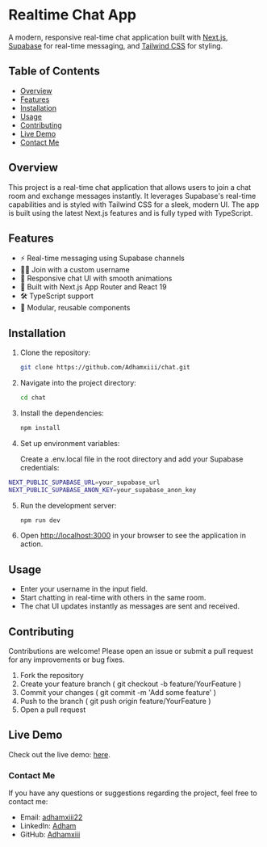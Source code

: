 # Realtime Chat App

A modern, responsive real-time chat application built with [Next.js](https://nextjs.org), [Supabase](https://supabase.com) for real-time messaging, and [Tailwind CSS](https://tailwindcss.com) for styling.

## Table of Contents

- [Overview](#overview)
- [Features](#features)
- [Installation](#installation)
- [Usage](#usage)
- [Contributing](#contributing)
- [Live Demo](#live-demo)
- [Contact Me](#contact-me)

## Overview

This project is a real-time chat application that allows users to join a chat room and exchange messages instantly. It leverages Supabase's real-time capabilities and is styled with Tailwind CSS for a sleek, modern UI. The app is built using the latest Next.js features and is fully typed with TypeScript.

## Features

- ⚡ Real-time messaging using Supabase channels
- 🧑‍💻 Join with a custom username
- 💬 Responsive chat UI with smooth animations
- 🚀 Built with Next.js App Router and React 19
- 🛠️ TypeScript support
- 🧩 Modular, reusable components

## Installation

1. Clone the repository:

   ```bash
   git clone https://github.com/Adhamxiii/chat.git
   ```

2. Navigate into the project directory:

   ```bash
   cd chat
   ```

3. Install the dependencies:

   ```bash
   npm install
   ```

4. Set up environment variables:

    Create a .env.local file in the root directory and add your Supabase credentials:

```bash
NEXT_PUBLIC_SUPABASE_URL=your_supabase_url
NEXT_PUBLIC_SUPABASE_ANON_KEY=your_supabase_anon_key
```

5. Run the development server:

   ```bash
   npm run dev
   ```

6. Open [http://localhost:3000](http://localhost:3000) in your browser to see the application in action.


## Usage

- Enter your username in the input field.
- Start chatting in real-time with others in the same room.
- The chat UI updates instantly as messages are sent and received.

## Contributing

Contributions are welcome! Please open an issue or submit a pull request for any improvements or bug fixes.

1. Fork the repository
2. Create your feature branch ( git checkout -b feature/YourFeature )
3. Commit your changes ( git commit -m 'Add some feature' )
4. Push to the branch ( git push origin feature/YourFeature )
5. Open a pull request

## Live Demo

Check out the live demo: [here](https://chat-blue-beta-31.vercel.app/).

### Contact Me

If you have any questions or suggestions regarding the project, feel free to contact me:

- Email: [adhamxiii22](mailto:adhamxiii22@gmail.com)
- LinkedIn: [Adham](https://www.linkedin.com/in/adhamnasser/)
- GitHub: [Adhamxiii](https://github.com/Adhamxiii)
